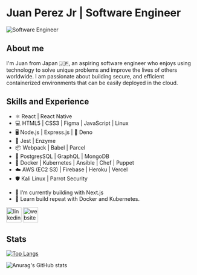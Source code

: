 # Juan Perez Jr | Software Engineer 
![Software Engineer](https://user-images.githubusercontent.com/19915910/122672235-6ec4e900-d205-11eb-89f8-db8012889b68.png)

## About me
I'm Juan from Japan 🇯🇵, an aspiring software engineer who enjoys using technology to solve unique problems and improve the lives of others worldwide. I am passionate about building secure, and efficient containerized environments that can be easily deployed in the cloud.

## Skills and Experience
* ⚛️ React | React Native
* 💻 HTML5 | CSS3 | Figma | JavaScript | Linux
* 🖥 Node.js | Express.js | 🦕 Deno
* 🧪 Jest | Enzyme
* 📦 Webpack | Babel | Parcel
* 💽 PostgresSQL | GraphQL | MongoDB
* 🐳 Docker | Kubernetes | Ansible | Chef | Puppet
* ☁️ AWS (EC2 S3) | Firebase | Heroku | Vercel
* 🛡 Kali Linux | Parrot Security 


- 🔭 I’m currently building with Next.js  
- 🌱 Learn build repeat with Docker and Kubernetes.


[<img src='https://user-images.githubusercontent.com/19915910/122703344-4c29e300-d28c-11eb-80a3-daac634bb198.png' alt='linkedin' height='40'>](https://www.linkedin.com/in/devjperez/) [<img src='https://user-images.githubusercontent.com/19915910/122703810-58627000-d28d-11eb-8211-ee7fba944cc8.png' alt='website' height='40'>](https://jpdevinjp-live.herokuapp.com/)  

## Stats

[![Top Langs](https://github-readme-stats.vercel.app/api/top-langs/?username=JRPerezJr&layout=compact)](https://github.com/JRPerezJr/github-readme-stats)
  
![Anurag's GitHub stats](https://github-readme-stats.vercel.app/api?username=JRPerezJr&show_icons=true&theme=tokyonight)
